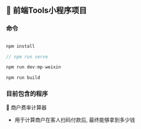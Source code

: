 
## 🚀 前端Tools小程序项目

### 命令
```javascript

npm install

// npm run serve

npm run dev:mp-weixin

npm run build

```

### 目前包含的程序

🚀 商户费率计算器 
 - 用于计算商户在客人扫码付款后, 最终能够拿到多少钱


